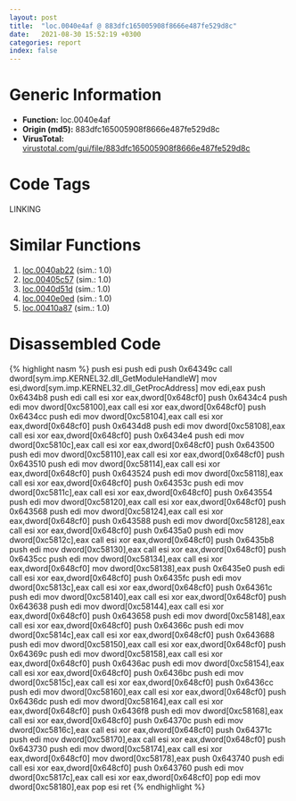 ```yaml
---
layout: post
title:  "loc.0040e4af @ 883dfc165005908f8666e487fe529d8c"
date:   2021-08-30 15:52:19 +0300
categories: report
index: false
---
```


# Generic Information
- **Function:** loc.0040e4af
- **Origin (md5):** 883dfc165005908f8666e487fe529d8c
- **VirusTotal:** [virustotal.com/gui/file/883dfc165005908f8666e487fe529d8c][virustotal_ref]

# Code Tags
<span class="tag" id="LINKING">LINKING</span>


# Similar Functions

1. [loc.0040ab22][similar_1_ref] (sim.: 1.0)
2. [loc.00405c57][similar_2_ref] (sim.: 1.0)
3. [loc.0040d51d][similar_3_ref] (sim.: 1.0)
4. [loc.0040e0ed][similar_4_ref] (sim.: 1.0)
5. [loc.00410a87][similar_5_ref] (sim.: 1.0)


# Disassembled Code

{% highlight nasm %}
push esi
push edi
push 0x64349c
call dword[sym.imp.KERNEL32.dll_GetModuleHandleW]
mov esi,dword[sym.imp.KERNEL32.dll_GetProcAddress]
mov edi,eax
push 0x6434b8
push edi
call esi
xor eax,dword[0x648cf0]
push 0x6434c4
push edi
mov dword[0xc58100],eax
call esi
xor eax,dword[0x648cf0]
push 0x6434cc
push edi
mov dword[0xc58104],eax
call esi
xor eax,dword[0x648cf0]
push 0x6434d8
push edi
mov dword[0xc58108],eax
call esi
xor eax,dword[0x648cf0]
push 0x6434e4
push edi
mov dword[0xc5810c],eax
call esi
xor eax,dword[0x648cf0]
push 0x643500
push edi
mov dword[0xc58110],eax
call esi
xor eax,dword[0x648cf0]
push 0x643510
push edi
mov dword[0xc58114],eax
call esi
xor eax,dword[0x648cf0]
push 0x643524
push edi
mov dword[0xc58118],eax
call esi
xor eax,dword[0x648cf0]
push 0x64353c
push edi
mov dword[0xc5811c],eax
call esi
xor eax,dword[0x648cf0]
push 0x643554
push edi
mov dword[0xc58120],eax
call esi
xor eax,dword[0x648cf0]
push 0x643568
push edi
mov dword[0xc58124],eax
call esi
xor eax,dword[0x648cf0]
push 0x643588
push edi
mov dword[0xc58128],eax
call esi
xor eax,dword[0x648cf0]
push 0x6435a0
push edi
mov dword[0xc5812c],eax
call esi
xor eax,dword[0x648cf0]
push 0x6435b8
push edi
mov dword[0xc58130],eax
call esi
xor eax,dword[0x648cf0]
push 0x6435cc
push edi
mov dword[0xc58134],eax
call esi
xor eax,dword[0x648cf0]
mov dword[0xc58138],eax
push 0x6435e0
push edi
call esi
xor eax,dword[0x648cf0]
push 0x6435fc
push edi
mov dword[0xc5813c],eax
call esi
xor eax,dword[0x648cf0]
push 0x64361c
push edi
mov dword[0xc58140],eax
call esi
xor eax,dword[0x648cf0]
push 0x643638
push edi
mov dword[0xc58144],eax
call esi
xor eax,dword[0x648cf0]
push 0x643658
push edi
mov dword[0xc58148],eax
call esi
xor eax,dword[0x648cf0]
push 0x64366c
push edi
mov dword[0xc5814c],eax
call esi
xor eax,dword[0x648cf0]
push 0x643688
push edi
mov dword[0xc58150],eax
call esi
xor eax,dword[0x648cf0]
push 0x64369c
push edi
mov dword[0xc58158],eax
call esi
xor eax,dword[0x648cf0]
push 0x6436ac
push edi
mov dword[0xc58154],eax
call esi
xor eax,dword[0x648cf0]
push 0x6436bc
push edi
mov dword[0xc5815c],eax
call esi
xor eax,dword[0x648cf0]
push 0x6436cc
push edi
mov dword[0xc58160],eax
call esi
xor eax,dword[0x648cf0]
push 0x6436dc
push edi
mov dword[0xc58164],eax
call esi
xor eax,dword[0x648cf0]
push 0x6436f8
push edi
mov dword[0xc58168],eax
call esi
xor eax,dword[0x648cf0]
push 0x64370c
push edi
mov dword[0xc5816c],eax
call esi
xor eax,dword[0x648cf0]
push 0x64371c
push edi
mov dword[0xc58170],eax
call esi
xor eax,dword[0x648cf0]
push 0x643730
push edi
mov dword[0xc58174],eax
call esi
xor eax,dword[0x648cf0]
mov dword[0xc58178],eax
push 0x643740
push edi
call esi
xor eax,dword[0x648cf0]
push 0x643760
push edi
mov dword[0xc5817c],eax
call esi
xor eax,dword[0x648cf0]
pop edi
mov dword[0xc58180],eax
pop esi
ret
{% endhighlight %}


[similar_1_ref]: /report/loc.0040ab22@01be4434cc5f975da87a4b25d209e100
[similar_2_ref]: /report/loc.00405c57@71550f1ee4f4626545a4bffe6d950f12
[similar_3_ref]: /report/loc.0040d51d@22e4fd0c4b1c614e2ac3f6bd9999bcbd
[similar_4_ref]: /report/loc.0040e0ed@6e195fbdf6b398dc597c28abc7c7a2ae
[similar_5_ref]: /report/loc.00410a87@4643b8f5a3d13e435a65fc553546b71e
[virustotal_ref]: https://www.virustotal.com/gui/file/883dfc165005908f8666e487fe529d8c